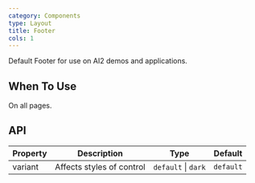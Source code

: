 ```yaml
---
category: Components
type: Layout
title: Footer
cols: 1
---
```


Default Footer for use on AI2 demos and applications.

## When To Use

On all pages.

## API

| Property | Description               | Type                | Default   |
| -------- | ------------------------- | ------------------- | --------- |
| variant  | Affects styles of control | `default` \| `dark` | `default` |

